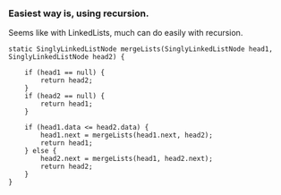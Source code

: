 ### Easiest way is, using recursion.

Seems like with LinkedLists, much can do easily with recursion.

    static SinglyLinkedListNode mergeLists(SinglyLinkedListNode head1, SinglyLinkedListNode head2) {

        if (head1 == null) {
            return head2;
        }
        if (head2 == null) {
            return head1;
        }

        if (head1.data <= head2.data) {
            head1.next = mergeLists(head1.next, head2);
            return head1;
        } else {
            head2.next = mergeLists(head1, head2.next);
            return head2;
        }
    }
